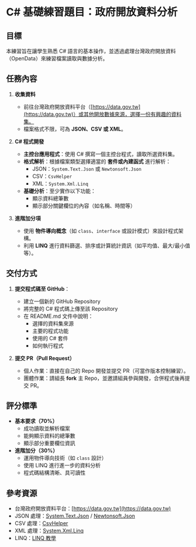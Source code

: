 # C# 基礎練習題目：政府開放資料分析

## 目標
本練習旨在讓學生熟悉 C# 語言的基本操作，並透過處理台灣政府開放資料（OpenData）來練習檔案讀取與數據分析。

## 任務內容
1. **收集資料**  
   - 前往台灣政府開放資料平台（[https://data.gov.tw](https://data.gov.tw)）或其他開放數據來源，選擇一份有興趣的資料集。  
   - 檔案格式不限，可為 **JSON、CSV 或 XML**。

2. **C# 程式開發**
   - **主控台應用程式**：使用 C# 撰寫一個主控台程式，讀取所選資料集。
   - **格式解析**：根據檔案類型選擇適當的 **套件或內建函式** 進行解析：
     - JSON：`System.Text.Json` 或 `Newtonsoft.Json`
     - CSV：`CsvHelper`
     - XML：`System.Xml.Linq`
   - **基礎分析**：至少實作以下功能：
     - 顯示資料總筆數
     - 顯示部分關鍵欄位的內容（如名稱、時間等）

3. **進階加分項**
   - 使用 **物件導向概念**（如 `class`、`interface` 或設計模式）來設計程式架構。
   - 利用 **LINQ** 進行資料篩選、排序或計算統計資訊（如平均值、最大/最小值等）。

## 交付方式
1. **提交程式碼至 GitHub**：
   - 建立一個新的 GitHub Repository
   - 將完整的 C# 程式碼上傳至該 Repository
   - 在 README.md 文件中說明：
     - 選擇的資料集來源
     - 主要的程式功能
     - 使用的 C# 套件
     - 如何執行程式

2. **提交 PR（Pull Request）**
   - 個人作業：直接在自己的 Repo 開發並提交 PR（可當作版本控制練習）。
   - 團體作業：請組長 **fork** 主 Repo，並邀請組員參與開發，合併程式後再提交 PR。

## 評分標準
- **基本要求（70%）**
  - 成功讀取並解析檔案
  - 能夠顯示資料的總筆數
  - 顯示部分重要欄位資訊
- **進階加分（30%）**
  - 運用物件導向技術（如 `class` 設計）
  - 使用 LINQ 進行進一步的資料分析
  - 程式碼結構清晰、具可讀性

## 參考資源
- 台灣政府開放資料平台：[https://data.gov.tw](https://data.gov.tw)
- JSON 處理：[System.Text.Json](https://learn.microsoft.com/en-us/dotnet/api/system.text.json) / [Newtonsoft.Json](https://www.newtonsoft.com/json)
- CSV 處理：[CsvHelper](https://joshclose.github.io/CsvHelper/)
- XML 處理：[System.Xml.Linq](https://learn.microsoft.com/en-us/dotnet/api/system.xml.linq)
- LINQ：[LINQ 教學](https://learn.microsoft.com/en-us/dotnet/csharp/programming-guide/concepts/linq/)

